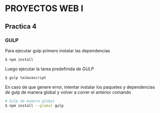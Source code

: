 # PROYECTOS WEB I
## Practica 4
### GULP
Para ejecutar gulp primero instalar las dependencias
```bash
$ npm install
```
Luego ejecutar la tarea predefinida de *GULP*
```bash
$ gulp toJavascript
```
En caso de que genere error, intentar instalar los paquetes y dependencias de gulp de manera global y volver a correr el anterior comando
```bash
# Gulp de manera global
$ npm install --global gulp
```